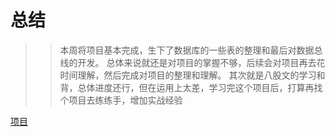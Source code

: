 # 总结
 >>本周将项目基本完成，生下了数据库的一些表的整理和最后对数据总线的开发。
 总体来说就还是对项目的掌握不够，后续会对项目再去花时间理解，然后完成对项目的整理和理解。
 其次就是八股文的学习和背，总体进度还行，但在运用上太差，学习完这个项目后，打算再找个项目去练练手，增加实战经验
 
 [项目](https://github.com/Line777/Meteorological-data-center)
